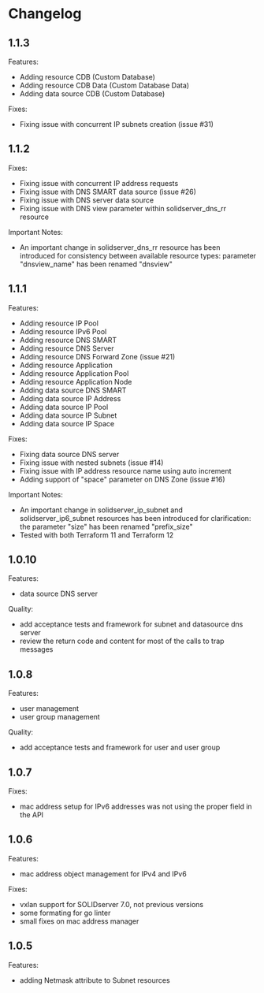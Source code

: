 # Changelog
## 1.1.3

Features:
* Adding resource CDB (Custom Database)
* Adding resource CDB Data (Custom Database Data)
* Adding data source CDB (Custom Database)

Fixes:
* Fixing issue with concurrent IP subnets creation (issue #31)

## 1.1.2

Fixes:
* Fixing issue with concurrent IP address requests
* Fixing issue with DNS SMART data source (issue #26)
* Fixing issue with DNS server data source
* Fixing issue with DNS view parameter within solidserver_dns_rr resource

Important Notes:
* An important change in solidserver_dns_rr resource has been introduced for consistency between available resource types: parameter "dnsview_name" has been renamed "dnsview"

## 1.1.1

Features:
* Adding resource IP Pool
* Adding resource IPv6 Pool 
* Adding resource DNS SMART
* Adding resource DNS Server
* Adding resource DNS Forward Zone (issue #21)
* Adding resource Application
* Adding resource Application Pool
* Adding resource Application Node
* Adding data source DNS SMART
* Adding data source IP Address
* Adding data source IP Pool
* Adding data source IP Subnet
* Adding data source IP Space

Fixes:
* Fixing data source DNS server
* Fixing issue with nested subnets (issue #14)
* Fixing issue with IP address resource name using auto increment
* Adding support of "space" parameter on DNS Zone (issue #16)

Important Notes:
* An important change in solidserver_ip_subnet and solidserver_ip6_subnet resources has been introduced for clarification: the parameter "size" has been renamed "prefix_size"
* Tested with both Terraform 11 and Terraform 12

## 1.0.10

Features:
* data source DNS server

Quality:
* add acceptance tests and framework for subnet and datasource dns server
* review the return code and content for most of the calls to trap messages

## 1.0.8

Features:
* user management
* user group management

Quality:
* add acceptance tests and framework for user and user group

## 1.0.7

Fixes:
* mac address setup for IPv6 addresses was not using the proper field in the API

## 1.0.6

Features:
* mac address object management for IPv4 and IPv6

Fixes:
* vxlan support for SOLIDserver 7.0, not previous versions
* some formating for go linter
* small fixes on mac address manager

## 1.0.5

Features:
* adding Netmask attribute to Subnet resources
